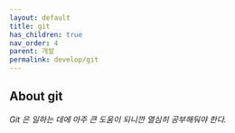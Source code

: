 ```yaml
---
layout: default
title: git
has_children: true
nav_order: 4
parent: 개발
permalink: develop/git
---
```

## About git 
*Git 은 일하는 데에 아주 큰 도움이 되니깐 열심히 공부해둬야 한다.* 